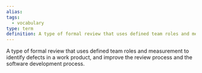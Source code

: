 ```yaml
---
alias: 
tags:
  - vocabulary
type: term
definition: A type of formal review that uses defined team roles and measurement to identify defects in a work product, and improve the review process and the software development process.
---
```


A type of formal review that uses defined team roles and measurement to identify defects in a work product, and improve the review process and the software development process.